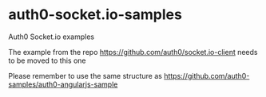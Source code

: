 # auth0-socket.io-samples
Auth0 Socket.io examples

The example from the repo https://github.com/auth0/socket.io-client needs to be moved to this one

Please remember to use the same structure as https://github.com/auth0-samples/auth0-angularjs-sample
